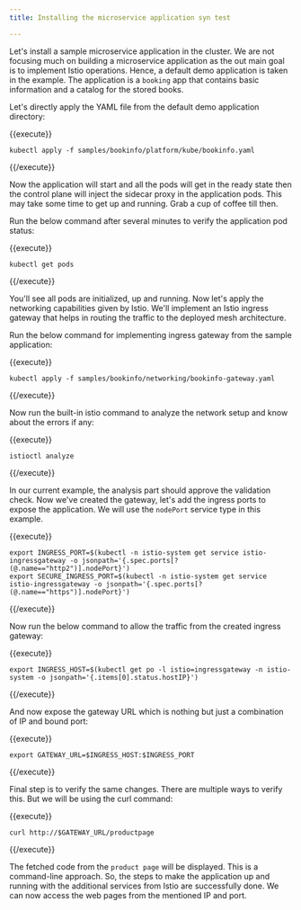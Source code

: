```yaml
---
title: Installing the microservice application syn test

---
```

<!--Installing the microservice application-->

Let's install a sample microservice application in the cluster. We are not focusing much on building a microservice application as the out main goal is to implement Istio operations. Hence, a default demo application is taken in the example. The application is a `booking` app that contains basic information and a catalog for the stored books.

Let's directly apply the YAML file from the default demo application directory:

{{execute}}
```
kubectl apply -f samples/bookinfo/platform/kube/bookinfo.yaml
```
{{/execute}}

Now the application will start and all the pods will get in the ready state then the control plane will inject the sidecar proxy in the application pods. This may take some time to get up and running. Grab a cup of coffee till then.

Run the below command after several minutes to verify the application pod status:

{{execute}}
```
kubectl get pods
```
{{/execute}}

You'll see all pods are initialized, up and running. Now let's apply the networking capabilities given by Istio. We'll implement an Istio ingress gateway that helps in routing the traffic to the deployed mesh architecture.

Run the below command for implementing ingress gateway from the sample application:

{{execute}}
```
kubectl apply -f samples/bookinfo/networking/bookinfo-gateway.yaml
```
{{/execute}}

Now run the built-in istio command to analyze the network setup and know about the errors if any:

{{execute}}
```
istioctl analyze
```
{{/execute}}

In our current example, the analysis part should approve the validation check. Now we've created the gateway, let's add the ingress ports to expose the application. We will use the `nodePort` service type in this example.

{{execute}}
```
export INGRESS_PORT=$(kubectl -n istio-system get service istio-ingressgateway -o jsonpath='{.spec.ports[?(@.name=="http2")].nodePort}')
export SECURE_INGRESS_PORT=$(kubectl -n istio-system get service istio-ingressgateway -o jsonpath='{.spec.ports[?(@.name=="https")].nodePort}')
```
{{/execute}}

Now run the below command to allow the traffic from the created ingress gateway:

{{execute}}
```
export INGRESS_HOST=$(kubectl get po -l istio=ingressgateway -n istio-system -o jsonpath='{.items[0].status.hostIP}')
```
{{/execute}}

And now expose the gateway URL which is nothing but just a combination of IP and bound port:

{{execute}}
```
export GATEWAY_URL=$INGRESS_HOST:$INGRESS_PORT
```
{{/execute}}

Final step is to verify the same changes. There are multiple ways to verify this. But we will be using the curl command:

{{execute}}
```
curl http://$GATEWAY_URL/productpage
```
{{/execute}}

The fetched code from the `product page` will be displayed. This is a command-line approach. So, the steps to make the application up and running with the additional services from Istio are successfully done. We can now access the web pages from the mentioned IP and port.
